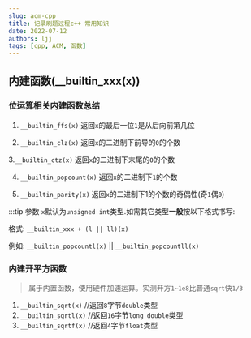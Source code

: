 ```yaml
---
slug: acm-cpp
title: 记录刷题过程c++ 常用知识
date: 2022-07-12
authors: ljj
tags: [cpp, ACM, 函数]
---
```

<!-- truncate -->

## 内建函数(__builtin_xxx(x))

### 位运算相关内建函数总结

1. `__builtin_ffs(x)`
返回`x`的最后一位`1`是从后向前第几位

2. `__builtin_clz(x)`
返回`x`的二进制下前导的`0`的个数

3.`__builtin_ctz(x)`
返回`x`的二进制下末尾的`0`的个数

4. `__builtin_popcount(x)`
返回`x`的二进制下`1`的个数

5. `__builtin_parity(x)`
返回`x`的二进制下1的个数的奇偶性(奇`1`偶`0`)

:::tip
参数 `x`默认为`unsigned int`类型.如需其它类型**一般**按以下格式书写:

格式: `__builtin_xxx + (l || ll)(x)` 

例如: `__builtin_popcountl(x)` || `__builtin_popcountll(x)`  

### 内建开平方函数

> 属于内置函数，使用硬件加速运算。实测开方`1~1e8`比普通`sqrt`快`1/3`

1. `__builtin_sqrt(x)` //返回`8`字节`double`类型
2. `__builtin_sqrtl(x)` //返回`16`字节`long double`类型
3. `__builtin_sqrtf(x)` //返回`4`字节`float`类型

